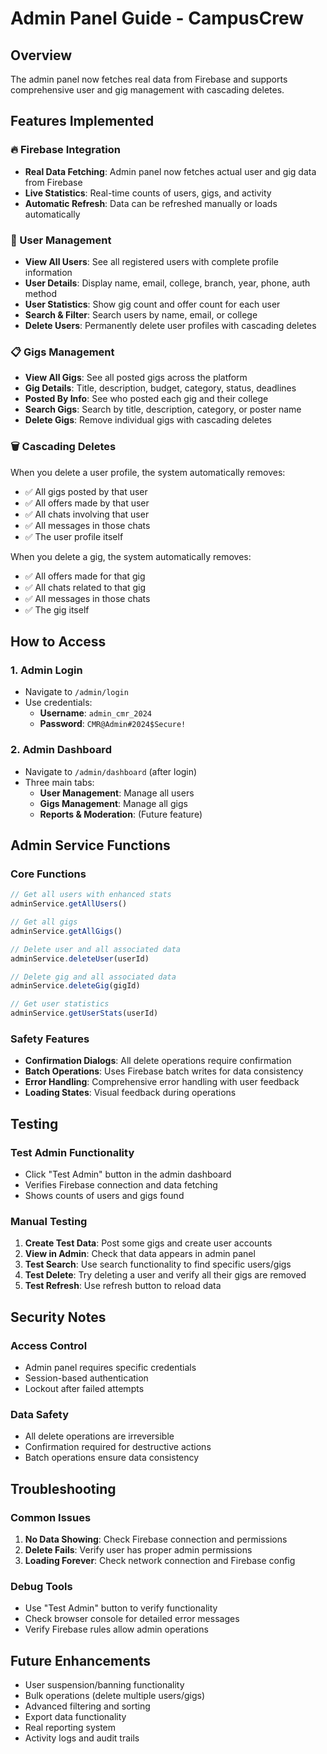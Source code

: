 # Admin Panel Guide - CampusCrew

## Overview
The admin panel now fetches real data from Firebase and supports comprehensive user and gig management with cascading deletes.

## Features Implemented

### 🔥 Firebase Integration
- **Real Data Fetching**: Admin panel now fetches actual user and gig data from Firebase
- **Live Statistics**: Real-time counts of users, gigs, and activity
- **Automatic Refresh**: Data can be refreshed manually or loads automatically

### 👥 User Management
- **View All Users**: See all registered users with complete profile information
- **User Details**: Display name, email, college, branch, year, phone, auth method
- **User Statistics**: Show gig count and offer count for each user
- **Search & Filter**: Search users by name, email, or college
- **Delete Users**: Permanently delete user profiles with cascading deletes

### 📋 Gigs Management
- **View All Gigs**: See all posted gigs across the platform
- **Gig Details**: Title, description, budget, category, status, deadlines
- **Posted By Info**: See who posted each gig and their college
- **Search Gigs**: Search by title, description, category, or poster name
- **Delete Gigs**: Remove individual gigs with cascading deletes

### 🗑️ Cascading Deletes
When you delete a user profile, the system automatically removes:
- ✅ All gigs posted by that user
- ✅ All offers made by that user
- ✅ All chats involving that user
- ✅ All messages in those chats
- ✅ The user profile itself

When you delete a gig, the system automatically removes:
- ✅ All offers made for that gig
- ✅ All chats related to that gig
- ✅ All messages in those chats
- ✅ The gig itself

## How to Access

### 1. Admin Login
- Navigate to `/admin/login`
- Use credentials:
  - **Username**: `admin_cmr_2024`
  - **Password**: `CMR@Admin#2024$Secure!`

### 2. Admin Dashboard
- Navigate to `/admin/dashboard` (after login)
- Three main tabs:
  - **User Management**: Manage all users
  - **Gigs Management**: Manage all gigs
  - **Reports & Moderation**: (Future feature)

## Admin Service Functions

### Core Functions
```typescript
// Get all users with enhanced stats
adminService.getAllUsers()

// Get all gigs
adminService.getAllGigs()

// Delete user and all associated data
adminService.deleteUser(userId)

// Delete gig and all associated data
adminService.deleteGig(gigId)

// Get user statistics
adminService.getUserStats(userId)
```

### Safety Features
- **Confirmation Dialogs**: All delete operations require confirmation
- **Batch Operations**: Uses Firebase batch writes for data consistency
- **Error Handling**: Comprehensive error handling with user feedback
- **Loading States**: Visual feedback during operations

## Testing

### Test Admin Functionality
- Click "Test Admin" button in the admin dashboard
- Verifies Firebase connection and data fetching
- Shows counts of users and gigs found

### Manual Testing
1. **Create Test Data**: Post some gigs and create user accounts
2. **View in Admin**: Check that data appears in admin panel
3. **Test Search**: Use search functionality to find specific users/gigs
4. **Test Delete**: Try deleting a user and verify all their gigs are removed
5. **Test Refresh**: Use refresh button to reload data

## Security Notes

### Access Control
- Admin panel requires specific credentials
- Session-based authentication
- Lockout after failed attempts

### Data Safety
- All delete operations are irreversible
- Confirmation required for destructive actions
- Batch operations ensure data consistency

## Troubleshooting

### Common Issues
1. **No Data Showing**: Check Firebase connection and permissions
2. **Delete Fails**: Verify user has proper admin permissions
3. **Loading Forever**: Check network connection and Firebase config

### Debug Tools
- Use "Test Admin" button to verify functionality
- Check browser console for detailed error messages
- Verify Firebase rules allow admin operations

## Future Enhancements
- User suspension/banning functionality
- Bulk operations (delete multiple users/gigs)
- Advanced filtering and sorting
- Export data functionality
- Real reporting system
- Activity logs and audit trails

